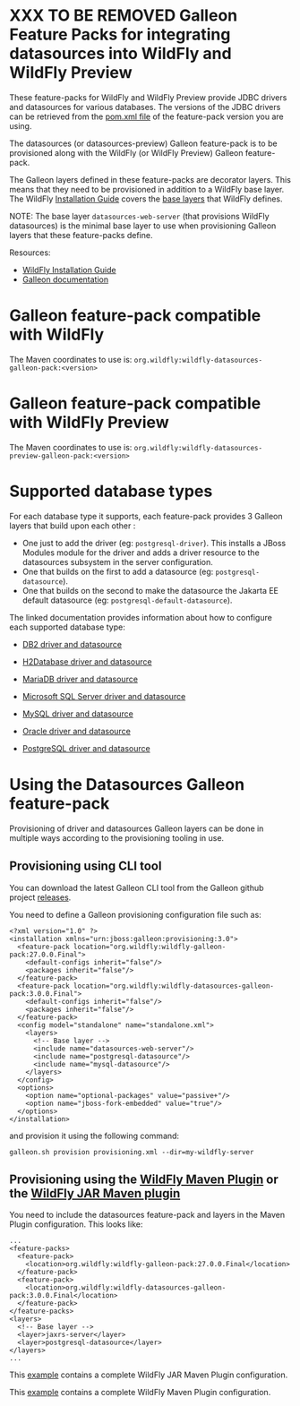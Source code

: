 XXX
TO BE REMOVED
Galleon Feature Packs for integrating datasources into WildFly and WildFly Preview
==================================================

These feature-packs for WildFly and WildFly Preview provide JDBC drivers and datasources for various databases.
The versions of the JDBC drivers can be retrieved from the [pom.xml file](pom.xml) of the feature-pack version you are using.

The datasources (or datasources-preview) Galleon feature-pack is to be provisioned along with the WildFly (or WildFly Preview) Galleon feature-pack.

The Galleon layers defined in these feature-packs are decorator layers. This means that they need to be provisioned 
in addition to a WildFly base layer. The WildFly [Installation Guide](https://docs.wildfly.org/27/#installation-guides) covers the 
[base layers](https://docs.wildfly.org/27/Galleon_Guide.html#wildfly_foundational_galleon_layers) that WildFly defines.

NOTE: The base layer `datasources-web-server` (that provisions WildFly datasources) is the minimal base layer to use when provisioning Galleon layers that these 
feature-packs define.

Resources:

* [WildFly Installation Guide](https://docs.wildfly.org/27/#installation-guides)
* [Galleon documentation](https://docs.wildfly.org/galleon/)

Galleon feature-pack compatible with WildFly
============================

The Maven coordinates to use is: `org.wildfly:wildfly-datasources-galleon-pack:<version>`

Galleon feature-pack compatible with WildFly Preview
=================================

The Maven coordinates to use is: `org.wildfly:wildfly-datasources-preview-galleon-pack:<version>`

Supported database types
===============

For each database type it supports, each feature-pack provides 3 Galleon layers that build upon each other :

* One just to add the driver (eg: `postgresql-driver`). This installs a JBoss Modules module for the driver and 
adds a driver resource to the datasources subsystem in the server configuration.
* One that builds on the first to add a datasource (eg: `postgresql-datasource`).
* One that builds on the second to make the datasource the Jakarta EE default datasource (eg: `postgresql-default-datasource`).

The linked documentation provides information about how to configure each supported database type:

* [DB2 driver and datasource](doc/db2/README.md)

* [H2Database driver and datasource](doc/h2database/README.md)

* [MariaDB driver and datasource](doc/mariadb/README.md)

* [Microsoft SQL Server driver and datasource](doc/mssqlserver/README.md)

* [MySQL driver and datasource](doc/mysql/README.md)

* [Oracle driver and datasource](doc/oracle/README.md)

* [PostgreSQL driver and datasource](doc/postgresql/README.md)

Using the Datasources Galleon feature-pack
==========================

Provisioning of driver and datasources Galleon layers can be done in multiple ways according to the provisioning tooling in use.

## Provisioning using CLI tool

You can download the latest Galleon CLI tool from the Galleon github project [releases](https://github.com/wildfly/galleon/releases).
 
You need to define a Galleon provisioning configuration file such as:

```
<?xml version="1.0" ?>
<installation xmlns="urn:jboss:galleon:provisioning:3.0">
  <feature-pack location="org.wildfly:wildfly-galleon-pack:27.0.0.Final">
    <default-configs inherit="false"/>
    <packages inherit="false"/>
  </feature-pack>
  <feature-pack location="org.wildfly:wildfly-datasources-galleon-pack:3.0.0.Final">
    <default-configs inherit="false"/>
    <packages inherit="false"/>
  </feature-pack>
  <config model="standalone" name="standalone.xml">
    <layers>
      <!-- Base layer -->
      <include name="datasources-web-server"/>
      <include name="postgresql-datasource"/>
      <include name="mysql-datasource"/>
    </layers>
  </config>
  <options>
    <option name="optional-packages" value="passive+"/>
    <option name="jboss-fork-embedded" value="true"/>
  </options>
</installation>
```
and provision it using the following command:

```
galleon.sh provision provisioning.xml --dir=my-wildfly-server
```

## Provisioning using the [WildFly Maven Plugin](https://github.com/wildfly/wildfly-maven-plugin/) or the [WildFly JAR Maven plugin](https://github.com/wildfly-extras/wildfly-jar-maven-plugin/)

You need to include the datasources feature-pack and layers in the Maven Plugin configuration. This looks like:

```
...
<feature-packs>
  <feature-pack>
    <location>org.wildfly:wildfly-galleon-pack:27.0.0.Final</location>
  </feature-pack>
  <feature-pack>
    <location>org.wildfly:wildfly-datasources-galleon-pack:3.0.0.Final</location>
  </feature-pack>
</feature-packs>
<layers>
  <!-- Base layer -->
  <layer>jaxrs-server</layer>
  <layer>postgresql-datasource</layer>
</layers>
...
```

This [example](https://github.com/wildfly-extras/wildfly-jar-maven-plugin/tree/8.1.0.Final/examples/postgresql) 
contains a complete WildFly JAR Maven Plugin configuration.

This [example](https://github.com/wildfly/wildfly-s2i/tree/main/examples/postgresql) 
contains a complete WildFly Maven Plugin configuration.
